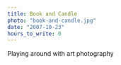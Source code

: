 ```yaml
---
title: Book and Candle
photo: "book-and-candle.jpg"
date: "2007-10-23"
hours_to_write: 0
---
```


Playing around with art photography
